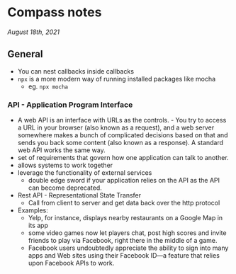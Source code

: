 # Compass notes
*August 18th, 2021*
## General
  * You can nest callbacks inside callbacks
  * `npx` is a more modern way of running installed packages like mocha
    * eg. `npx mocha`
  ### API - Application Program Interface
  * A web API is an interface with URLs as the controls. - You try to access a URL in your browser (also known as a request), and a web server somewhere makes a bunch of complicated decisions based on that and sends you back some content (also known as a response). A standard web API works the same way.
  * set of requirements that govern how one application can talk to another. 
  * allows systems to work together
  * leverage the functionality of external services
    * double edge sword if your application relies on the API as the API can become deprecated.
  * Rest API - Representational State Transfer
    * Call from client to server and get data back over the http protocol
  * Examples:
    * Yelp, for instance, displays nearby restaurants on a Google Map in its app
    * some video games now let players chat, post high scores and invite friends to play via Facebook, right there in the middle of a game.
    * Facebook users undoubtedly appreciate the ability to sign into many apps and Web sites using their Facebook ID—a feature that relies upon Facebook APIs to work.